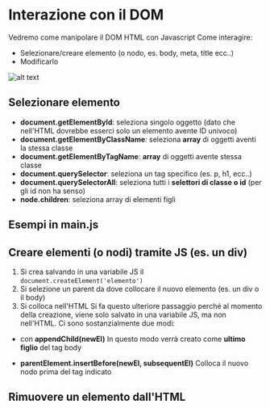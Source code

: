 # Interazione con il DOM
Vedremo come manipolare il DOM HTML con Javascript
Come interagire:
* Selezionare/creare elemento (o nodo, es. body, meta, title ecc..)
* Modificarlo

![alt text](https://upload.wikimedia.org/wikipedia/commons/thumb/5/5a/DOM-model.svg/1200px-DOM-model.svg.png)
## Selezionare elemento
* **document.getElementById**: seleziona singolo oggetto (dato che nell'HTML dovrebbe esserci solo un elemento avente ID univoco)
* **document.getElementByClassName**: seleziona **array** di oggetti aventi la stessa classe
* **document.getElementByTagName**: **array** di oggetti avente stessa classe
* **document.querySelector**: seleziona un tag specifico (es. p, h1, ecc..)
* **document.querySelectorAll**: seleziona tutti i **selettori di classe o id** (per gli id non ha senso)
* **node.children**: seleziona array di elementi figli
## Esempi in main.js
## Creare elementi (o nodi) tramite JS (es. un div)
1. Si crea salvando in una variabile JS il `document.createElement('elemento')`
2. Si selezione un parent da dove collocare il nuovo elemento (es. un div o il body)
3. Si colloca nell'HTML
Si fa questo ulteriore passaggio perché al momento della creazione, viene solo salvato in una variabile JS, ma non nell'HTML.
Ci sono sostanzialmente due modi:
* con **appendChild(newEl)**
In questo modo verrà creato come **ultimo figlio** del tag body

* **parentElement.insertBefore(newEl, subsequentEl)**
Colloca il nuovo nodo prima del tag indicato
## Rimuovere un elemento dall'HTML
